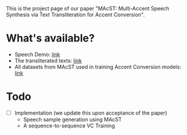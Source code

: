 This is the project page of our paper "MAcST: Multi-Accent Speech Synthesis via Text Transliteration for Accent Conversion". 

# What's available?
- Speech Demo: [link](https://shinshoji01.github.io/MAcST-Demo/)
- The transliterated texts: [link](https://github.com/shinshoji01/MAcST-project-page/tree/main/transliteration)
- All datasets from MAcST used in training Accent Conversion models: [link](https://cuhko365-my.sharepoint.com/:f:/g/personal/222043003_link_cuhk_edu_cn/EoPfpKE-Z3ZIjJeOZZYKXDgBRsJf6WaeonHC--pHhDmgkA?e=ofFZg9)

# Todo
- [ ] Implementation (we update this upon acceptance of the paper)
  - Speech sample generation using MAcST
  - A sequence-to-sequence VC Training
